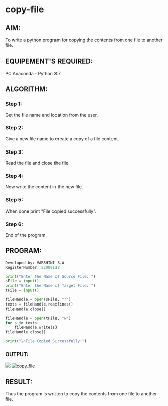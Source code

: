 # copy-file
## AIM:

To write a python program for copying the contents from one file to another file.

## EQUIPEMENT'S REQUIRED: 

PC
Anaconda - Python 3.7

## ALGORITHM: 

### Step 1:
Get the file name and location from the user.

### Step 2: 
Give a new file name to create a copy of a file content.

### Step 3: 
Read the file and close the file.

### Step 4:  
Now write the content in the new file.

### Step 5: 
When done print "File copied successfully".

### Step 6: 
End of the program.

## PROGRAM:
```python
Developed by: VARSHINI S.A
RegisterNumber: 22009118

print("Enter the Name of Source File: ")
sFile = input()
print("Enter the Name of Target File: ")
tFile = input()

fileHandle = open(sFile, "r")
texts = fileHandle.readlines()
fileHandle.close()

fileHandle = open(tFile, "w")
for s in texts:
    fileHandle.write(s)
fileHandle.close()

print("\nFile Copied Successfully!")
```


### OUTPUT:
![](copy_file.png)
![copy_file](https://user-images.githubusercontent.com/119401150/215273777-0da29540-363f-481d-909b-1a89f81152ba.png)


 
## RESULT:
Thus the program is written to copy the contents from one file to another file.
